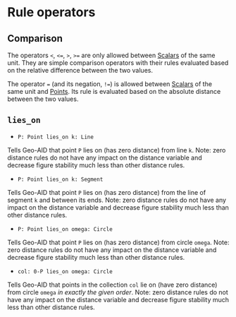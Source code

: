 # Rule operators

## Comparison

The operators `<`, `<=`, `>`, `>=` are only allowed between [Scalars](./types/primitives.md#scalar) of the same unit. They are simple comparison operators with their rules evaluated based on the relative difference between the two values.

The operator `=` (and its negation, `!=`) is allowed between [Scalars](./types/primitives.md#scalar) of the same unit and [Points](./types/primitives.md#point). Its rule is evaluated based on the absolute distance between the two values.

## `lies_on`

* `P: Point lies_on k: Line`

Tells Geo-AID that point `P` lies on (has zero distance) from line `k`. Note: zero distance rules do not have any impact on the distance variable and decrease figure stability much less than other distance rules.

* `P: Point lies_on k: Segment`

Tells Geo-AID that point `P` lies on (has zero distance) from the line of segment `k` and between its ends. Note: zero distance rules do not have any impact on the distance variable and decrease figure stability much less than other distance rules.

* `P: Point lies_on omega: Circle`

Tells Geo-AID that point `P` lies on (has zero distance) from circle `omega`. Note: zero distance rules do not have any impact on the distance variable and decrease figure stability much less than other distance rules.

* `col: 0-P lies_on omega: Circle`

Tells Geo-AID that points in the collection `col` lie on (have zero distance) from circle `omega` *in exactly the given order*. Note: zero distance rules do not have any impact on the distance variable and decrease figure stability much less than other distance rules.
